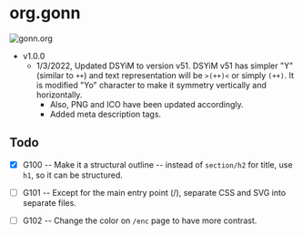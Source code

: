# org.gonn

![gonn.org](https://gonn.org/dsyim.svg "DSYiM")

- v1.0.0
    - 1/3/2022, Updated DSYiM to version v51. DSYiM v51 has simpler "Y" (similar to `++`) 
        and text representation will be `>(++)<` or simply `(++)`. It is modified "Yo" 
        character to make it symmetry vertically and horizontally.
        - Also, PNG and ICO have been updated accordingly.
        - Added meta description tags.


## Todo

- [X] G100 -- Make it a structural outline -- instead of `section/h2` for title, 
    use `h1`, so it can be structured.
- [ ] G101 -- Except for the main entry point (/), separate CSS and SVG into separate
    files.
- [ ] G102 -- Change the color on `/enc` page to have more contrast.


